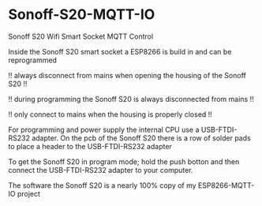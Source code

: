 # Sonoff-S20-MQTT-IO
 Sonoff S20 Wifi Smart Socket MQTT Control

Inside the Sonoff S20 smart socket a ESP8266 is build in and can be reprogrammed

!! always disconnect from mains when opening the housing of the Sonoff S20 !!

!! during programming the Sonoff S20 is always disconnected from mains !!

!! only connect to mains when the housing is properly closed !!

For programming and power supply the internal CPU use a USB-FTDI-RS232 adapter.
On the pcb of the Sonoff S20 there is a row of solder pads to place a header to the USB-FTDI-RS232 adapter

To get the Sonoff S20 in program mode; hold the push botton and then connect the USB-FTDI-RS232 adapter to your computer.

The software the Sonoff S20 is a nearly 100% copy of my ESP8266-MQTT-IO project
